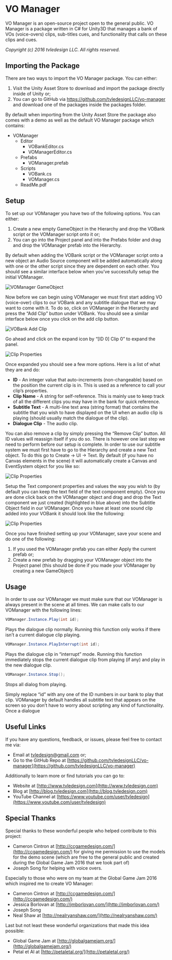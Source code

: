 # VO Manager
VO Manager is an open-source project open to the general public. VO Manager is a package written in C# for Unity3D that manages a bank of VOs (voice-overs) clips, sub-titles cues, and functionality that calls on these clips and cues.

_Copyright (c) 2016 tvledesign LLC. All rights reserved._

## Importing the Package

There are two ways to import the VO Manager package. You can either:

1. Visit the Unity Asset Store to download and import the package directly inside of Unity or;
2. You can go to GitHub via https://github.com/tvledesignLLC/vo-manager and download one of the packages inside the packages folder.

By default when importing from the Unity Asset Store the package also comes with a demo as well as the default VO Manager package which contains:

* VOManager
   * Editor
      * VOBankEditor.cs
      * VOManagerEditor.cs
   * Prefabs
      * VOManager.prefab
   * Scripts
      * VOBank.cs
      * VOManager.cs
   * ReadMe.pdf
        
## Setup
To set up our VOManager you have two of the following options. You can either:

1. Create a new empty GameObject in the Hierarchy and drop the VOBank script or the VOManager script onto it or;
2. You can go into the Project panel and into the Prefabs folder and drag and drop the VOManager prefab into the Hierarchy.

By default when adding the VOBank script or the VOManager script onto a new object an Audio Source component will be added automatically along with one or the other script since they are dependent on each other. You should see a similar interface below when you’ve successfully setup the initial VOManager.

![VOManager GameObject](https://raw.githubusercontent.com/tvledesignLLC/vo-manager/master/documentation/src/img/v1.0/ss-1.png)

Now before we can begin using VOManager we must first start adding VO (voice-over) clips to our VOBank and any subtitle dialogue that we may want to come with it. To do so, click on VOManager in the Hierarchy and press the “Add Clip” button under VOBank. You should see a similar interface below once you click on the add clip button.



![VOBank Add Clip](https://raw.githubusercontent.com/tvledesignLLC/vo-manager/master/documentation/src/img/v1.0/ss-2.png)

Go ahead and click on the expand icon by “[ID 0] Clip 0” to expand the panel.

![Clip Properties](https://raw.githubusercontent.com/tvledesignLLC/vo-manager/master/documentation/src/img/v1.0/ss-3.png)

Once expanded you should see a few more options. Here is a list of what they are and do:

* **ID** - An integer value that auto-increments (non-changeable) based on the position the current clip is in. This is used as a reference to call your clip’s properties.
* **Clip Name** - A string for self-reference. This is mainly use to keep track of all the different clips you may have in the bank for quick reference.
* **Subtitle Text** - A multi-line text area (string format) that contains the subtitle that you wish to have displayed on the UI when an audio clip is playing (should usually match the dialogue of the clip).
* **Dialogue Clip** - The audio clip.
    
You can also remove a clip by simply pressing the “Remove Clip” button. All ID values will reassign itself if you do so. There is however one last step we need to perform before our setup is complete. In order to use our subtitle system we must first have to go to the Hierarchy and create a new Text object. To do this go to Create -> UI -> Text. By default (if you have no Canvas elements in the scene) it will automatically create a Canvas and EventSystem object for you like so:

![Clip Properties](https://raw.githubusercontent.com/tvledesignLLC/vo-manager/master/documentation/src/img/v1.0/ss-4.png)

Setup the Text component properties and values the way you wish to (by default you can keep the text field of the text component empty). Once you are done click back on the VOManager object and drag and drop the Text component we just created (highlighted in blue above) into the Subtitle Object field in our VOManager. Once you have at least one sound clip added into your VOBank it should look like the following:

![Clip Properties](https://raw.githubusercontent.com/tvledesignLLC/vo-manager/master/documentation/src/img/v1.0/ss-5.png)

Once you have finished setting up your VOManager, save your scene and do one of the following:

1. If you used the VOManager prefab you can either Apply the current prefab or;
2. Create a new prefab by dragging your VOManager object into the Project panel (this should be done if you made your VOManager by creating a new GameObject)
    
## Usage

In order to use our VOManager we must make sure that our VOManager is always present in the scene at all times. We can make calls to our VOManager with the following lines:

```csharp
VOManager.Instance.Play(int id);
```
Plays the dialogue clip normally. Running this function only works if there isn’t a current dialogue clip playing.

```csharp
VOManager.Instance.PlayInterrupt(int id);
```
Plays the dialogue clip in “interrupt” mode. Running this function immediately stops the current dialogue clip from playing (if any) and play in the new dialogue clip.

```csharp
VOManager.Instance.Stop();
```
Stops all dialog from playing.

Simply replace “id” with any one of the ID numbers in our bank to play that clip. VOManager by default handles all subtitle text that appears on the screen so you don’t have to worry about scripting any kind of functionality. Once a dialogue

## Useful Links
If you have any questions, feedback, or issues, please feel free to contact me via:

* Email at [tvledesign@gmail.com](mailto:tvledesign@gmail.com) or;
* Go to the GitHub Repo at [https://github.com/tvledesignLLC/vo-manager](https://github.com/tvledesignLLC/vo-manager)

Additionally to learn more or find tutorials you can go to:

* Website at [http://www.tvledesign.com](http://www.tvledesign.com)
* Blog at [http://blog.tvledesign.com](http://blog.tvledesign.com)
* YouTube Channel at [https://www.youtube.com/user/tvledesign](https://www.youtube.com/user/tvledesign)
    
## Special Thanks
Special thanks to these wonderful people who helped contribute to this project:

* Cameron Cintron at [http://ccgamedesign.com/](http://ccgamedesign.com/) for giving me permission to use the models for the demo scene (which are free to the general public and created during the Global Game Jam 2016 that we took part of)
* Joseph Song for helping with voice overs.

Especially to those who were on my team at the Global Game Jam 2016 which inspired me to create VO Manager:

* Cameron Cintron at [http://ccgamedesign.com/](http://ccgamedesign.com/)
* Jessica Borlovan at [http://jmborlovan.com/](http://jmborlovan.com/)
* Joseph Song
* Neal Shaw at [http://nealryanshaw.com/](http://nealryanshaw.com/)
    
Last but not least these wonderful organizations that made this idea possible:

* Global Game Jam at [http://globalgamejam.org/](http://globalgamejam.org/)
* Petal et Al at [http://petaletal.org/](http://petaletal.org/)
